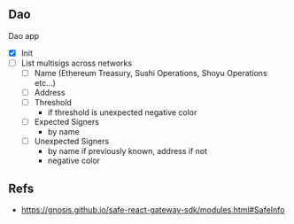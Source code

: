 ## Dao

Dao app

- [x] Init
- [ ] List multisigs across networks
    - [ ] Name (Ethereum Treasury, Sushi Operations, Shoyu Operations etc...)
    - [ ] Address
    - [ ] Threshold 
        - if threshold is unexpected negative color
    - [ ] Expected Signers
        - by name
    - [ ] Unexpected Signers
        - by name if previously known, address if not
        - negative color

## Refs

- https://gnosis.github.io/safe-react-gateway-sdk/modules.html#SafeInfo